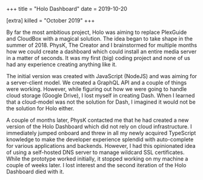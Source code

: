 +++
title = "Holo Dashboard"
date = 2019-10-20

[extra]
killed = "October 2019"
+++

By far the most ambitious project, Holo was aiming to replace PlexGuide and CloudBox with a magical solution. The idea began to take shape in the summer of 2018. PhysK, The Creator and I brainstormed for multiple months how we could create a dashboard which could install an entire media server in a matter of seconds. It was my first (big) coding project and none of us had any experience creating anything like it.

The initial version was created with JavaScript (NodeJS) and was aiming for a server-client model. We created a GraphQL API and a couple of things were working. However, while figuring out how we were going to handle cloud storage (Google Drive), I lost myself in creating Dash. When I learned that a cloud-model was not the solution for Dash, I imagined it would not be the solution for Holo either.

A couple of months later, PhysK contacted me that he had created a new version of the Holo Dashboard which did not rely on cloud infrastructure. I immediately jumped onboard and threw in all my  newly acquired TypeScript knowledge to make the developer experience splendid with auto-complete for various applications and backends. However, I had this opinionated idea of using a self-hosted DNS server to manage wildcard SSL certificates. While the prototype worked initially, it stopped working on my machine a couple of weeks later. I lost interest and the second iteration of the Holo Dashboard died with it.

<!-- more -->